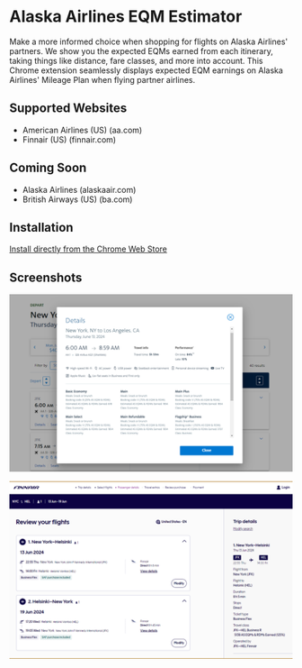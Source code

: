 
# Alaska Airlines EQM Estimator

Make a more informed choice when shopping for flights on Alaska Airlines' partners.  We show you the expected EQMs earned from each itinerary, taking things like distance, fare classes, and more into account.  This Chrome extension seamlessly displays expected EQM earnings on Alaska Airlines' Mileage Plan when flying partner airlines.


## Supported Websites

- American Airlines (US) (aa.com)
- Finnair (US) (finnair.com)

## Coming Soon
- Alaska Airlines (alaskaair.com)
- British Airways (US) (ba.com)

## Installation
[Install directly from the Chrome Web Store](https://chromewebstore.google.com/detail/alaska-airlines-mileage-p/lahlhfjmapfpnpcmioiiiojijncpjclb?hl=en&authuser=0)


## Screenshots

![App Screenshot](https://github.com/heeshung/as-mileage-plan-earning-extension/blob/main/screenshots/americanair1280.png?raw=true)

![App Screenshot](https://github.com/heeshung/as-mileage-plan-earning-extension/blob/main/screenshots/finnair1280.png?raw=true)